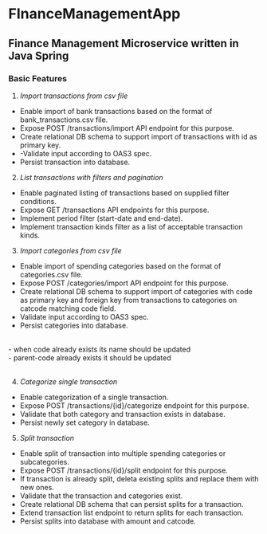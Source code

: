 # FInanceManagementApp

## Finance Management Microservice written in Java Spring

### Basic Features 
1.  _Import transactions from csv file_ <br/>
- Enable import of bank transactions based on the format of bank_transactions.csv file. <br/>
- Expose POST /transactions/import API endpoint for this purpose.<br/>
- Create relational DB schema to support import of transactions with id as primary key.<br/>
- -Validate input according to OAS3 spec.<br/>
- Persist transaction into database.<br/>

2.   _List transactions with filters and pagination_ <br/>
- Enable paginated listing of transactions based on supplied filter conditions.<br/>
- Expose GET /transactions API endpoints for this purpose.<br/>
- Implement period filter (start-date and end-date).<br/>
- Implement transaction kinds filter as a list of acceptable transaction kinds.<br/>

3.  _Import categories from csv file_ <br/>
- Enable import of spending categories based on the format of categories.csv file.<br/>
- Expose POST /categories/import API endpoint for this purpose.<br/>
- Create relational DB schema to support import of categories with code as primary key and foreign key from transactions to categories on catcode matching code field.<br/>
- Validate input according to OAS3 spec.<br/>
- Persist categories into database.<br/>
<br/>
- when code already exists its name should be updated<br/>
- parent-code already exists it should be updated<br/> 
<br/>

4.  _Categorize single transaction_ <br/>
- Enable categorization of a single transaction.<br/>
- Expose POST /transactions/{id}/categorize endpoint for this purpose.<br/>
- Validate that both category and transaction exists in database.<br/>
- Persist newly set category in database.<br/>

5. _Split transaction_ <br/>
- Enable split of transaction into multiple spending categories or subcategories.<br/>
- Expose POST /transactions/{id}/split endpoint for this purpose.<br/>
- If transaction is already split, deleta existing splits and replace them with new ones.<br/>
- Validate that the transaction and categories exist.<br/>
- Create relational DB schema that can persist splits for a transaction.<br/>
- Extend transaction list endpoint to return splits for each transaction.<br/>
- Persist splits into database with amount and catcode.

